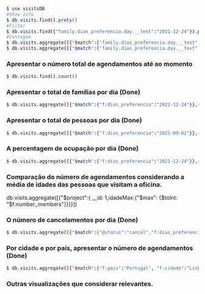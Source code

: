 ```bash
$ use visitsDB
#Show info
$ db.visits.find().prety()
#Filter
$ db.visits.find({"family.dias_preferencia.day.__text":"2021-12-24"}).pretty()
#Contagem
$ db.visits.aggregate([{"$match":{"family.dias_preferencia.day.__text":"2021-12-24"}},{"$count":"2021-12-24"}]).pretty()
$ db.visits.aggregate([{"$match":{"family.dias_preferencia.day.__text":"2021-12-24"}},{"$project":{"family.dias_preferencia.day":1}},{"$count":"2021-12-24"}]).pretty()
```


### Apresentar o número total de agendamentos até ao momento
```bash
$ db.visits.find().count()
```
### Apresentar o total de famílias por dia (Done)
```bash
$ db.visits.aggregate([{"$match":{"f:dias_preferencia":"2021-12-24"}},{"$count":"2021-12-24"}]).pretty() 
```
### Apresentar o total de pessoas por dia (Done)
```bash
$ db.visits.aggregate([{"$match":{"f:dias_preferencia":"2021-09-02"}},{ "$group":{"_id":"$f:dias_preferencia", "total_pessoas":{"$sum":{$toInt: "$f:number_members"}}}}])    
```
### A percentagem de ocupação por dia (Done)
```bash
$ db.visits.aggregate([{"$match":{"f:dias_preferencia":"2021-12-24"}},{ "$group":{"_id":"$f:dias_preferencia", "total_pessoas":{"$sum":{$toInt: "$f:number_members"}}}},{"$project":{"_id":0,"total_pessoas": 1, "percentagem_ocup":{$divide:[{ $multiply: [ "$total_pessoas", 100]},50]}}}])
```
### Comparação do número de agendamentos considerando a média de idades das pessoas que visitam a oficina.
db.visits.aggregate([{"$project":{ __id: 1,idadeMax:{"$max": {$toInt: "$f:number_members"}}}}])

### O número de cancelamentos por dia (Done)
```bash
$ db.visits.aggregate([{"$match":{"@status":"cancel","f:dias_preferencia":"2021-12-24"}},{"$count":"cancelados"}])
```
### Por cidade e por país, apresentar o número de agendamentos (Done)
```bash
$ db.visits.aggregate([{"$match":{"f:pais":"Portugal", "f:cidade":"Lisboa"}},{"$count":"family"}]).pretty()
```
### Outras visualizações que considerar relevantes.